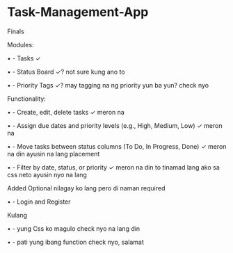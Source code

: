 # Task-Management-App
Finals

Modules:

•	- Tasks ✓

•	- Status Board ✓? not sure kung ano to

•	- Priority Tags ✓? may tagging na ng priority yun ba yun? check nyo

Functionality:

•	- Create, edit, delete tasks ✓ meron na

•	- Assign due dates and priority levels (e.g., High, Medium, Low) ✓ meron na

•	- Move tasks between status columns (To Do, In Progress, Done) ✓ meron na din ayusin na lang placement

•	- Filter by date, status, or priority ✓ meron na din to tinamad lang ako sa css neto ayusin nyo na lang

Added Optional nilagay ko lang pero di naman required

•	- Login and Register

Kulang

•	- yung Css ko magulo check nyo na lang din

•	- pati yung ibang function check nyo, salamat

